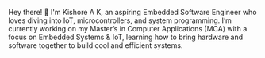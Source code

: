 Hey there! 👋 I'm Kishore A K, an aspiring Embedded Software Engineer who loves diving into IoT, microcontrollers, and system programming. I’m currently working on my Master’s in Computer Applications (MCA) with a focus on Embedded Systems & IoT, learning how to bring hardware and software together to build cool and efficient systems.
